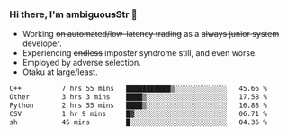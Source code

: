 ### Hi there, I'm ambiguou~~s~~Str 👋

<!--
**ambiguoustexture/ambiguoustexture** is a ✨ _special_ ✨ repository because its `README.md` (this file) appears on your GitHub profile.

Here are some ideas to get you started:
-->
- Working ~~on automated/low-latency trading~~ as a ~~always junior system~~ developer.
- Experiencing ~~endless~~ imposter syndrome still, and even worse.
- Employed by adverse selection.
- Otaku at large/least.

<!--START_SECTION:waka-->

```txt
C++          7 hrs 55 mins   ███████████▒░░░░░░░░░░░░░   45.66 %
Other        3 hrs 3 mins    ████▒░░░░░░░░░░░░░░░░░░░░   17.58 %
Python       2 hrs 55 mins   ████▒░░░░░░░░░░░░░░░░░░░░   16.88 %
CSV          1 hr 9 mins     █▓░░░░░░░░░░░░░░░░░░░░░░░   06.71 %
sh           45 mins         █░░░░░░░░░░░░░░░░░░░░░░░░   04.36 %
```

<!--END_SECTION:waka-->
